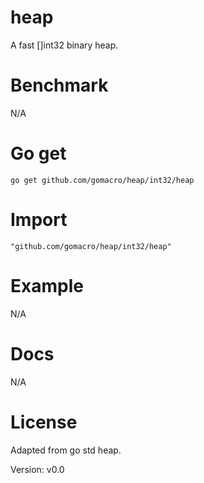 # heap

A fast []int32 binary heap.

# Benchmark

N/A

# Go get

	go get github.com/gomacro/heap/int32/heap

# Import

	"github.com/gomacro/heap/int32/heap"

# Example

N/A

# Docs

N/A

# License

Adapted from go std heap.

Version: v0.0

